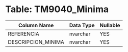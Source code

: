 # Table: TM9040_Minima

| Column Name | Data Type | Nullable |
|-------------|-----------|----------|
| REFERENCIA | nvarchar | YES |
| DESCRIPCION_MINIMA | nvarchar | YES |
